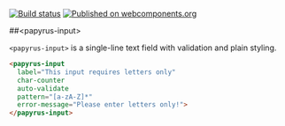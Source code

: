 [![Build status](https://travis-ci.org/AqoviaElements/papyrus-input.svg?branch=master)](https://travis-ci.org/AqoviaElements/papyrus-input)
[![Published on webcomponents.org](https://img.shields.io/badge/webcomponents.org-published-blue.svg)](https://www.webcomponents.org/element/AqoviaElements/papyrus-input)

##&lt;papyrus-input&gt;

`<papyrus-input>` is a single-line text field with validation and plain styling.

<!---
```
<custom-element-demo>
  <template>
    <script src="../webcomponentsjs/webcomponents-lite.js"></script>
    <link rel="import" href="papyrus-input.html">
    <style>
      papyrus-input {
        max-width: 200px;
        margin: auto;
        font-family: sans-serif;
        font-size: 14px;
      }
    </style>
    <next-code-block></next-code-block>
  </template>
</custom-element-demo>
```
-->
```html
<papyrus-input 
  label="This input requires letters only" 
  char-counter 
  auto-validate 
  pattern="[a-zA-Z]*" 
  error-message="Please enter letters only!">
</papyrus-input>
```

